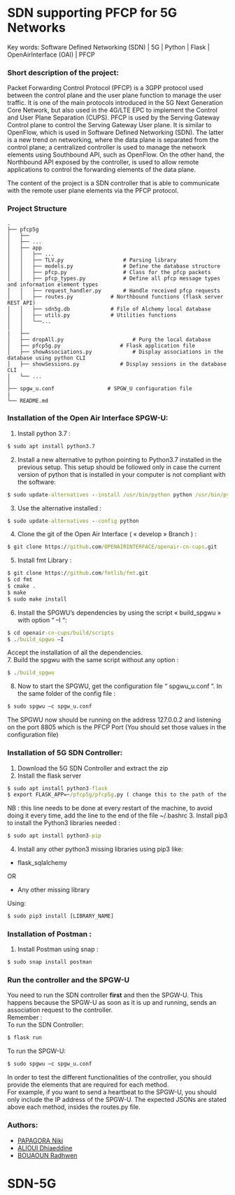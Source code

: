 # SDN supporting PFCP for 5G Networks

Key words: Software Defined Networking (SDN) | 5G | Python | Flask | OpenAirInterface (OAI) | PFCP 

### Short description of the project:
Packet Forwarding Control Protocol (PFCP) is a 3GPP protocol used between the control plane and the user plane function to manage the user traffic. It is one of the main protocols introduced in the 5G Next Generation Core Network, but also used in the 4G/LTE EPC to implement the Control and User Plane Separation (CUPS). PFCP is used by the Serving Gateway Control plane to control the Serving Gateway User plane. It is similar to OpenFlow, which is used in Software Defined Networking (SDN). The latter is a new trend on networking, where the data plane is separated from the control plane; a centralized controller is used to manage the network elements using Southbound API, such as OpenFlow. On the other hand, the Northbound API exposed by the controller, is used to allow remote applications to control the forwarding elements of the data plane.

The content of the project is a SDN controller that is able to communicate with the remote user plane elements via the PFCP protocol.

### Project Structure

    .
    ├── pfcp5g                   
    │   ├──                    
    │   ├── ...		            
    │   ├── app                 
    │   │   ├── ...
    │	│   ├── TLV.py                   # Parsing library
    │	│   ├── models.py                # Define the database structure
    │	│   ├── pfcp.py            	     # Class for the pfcp packets
    │	│   ├── pfcp_types.py            # Define all pfcp message types and information element types
    │	│   ├── request_handler.py 	     # Handle received pfcp requests  
    │	│   ├── routes.py 		     # Northbound functions (flask server REST API)
    │	│   ├── sdn5g.db   		     # File of Alchemy local database
    │	│   ├── utils.py   		     # Utilities functions
    │	│   └──...
    │	│	
    |   ├── 
    │   ├── dropAll.py              	    # Purg the local database 				 
    │   ├── pfcp5g.py 		       	    # Flask application file 
    │   ├── showAssociations.py             # Display associations in the database using python CLI
    │   ├── showSessions.py 		    # Display sessions in the database CLI
    │   └── ...
    │
    ├── spgw_u.conf 			    # SPGW_U configuration file
    |
    └── README.md


### Installation of the Open Air Interface SPGW-U:
1. Install python 3.7 :
```cmd
$ sudo apt install python3.7
```
2. Install a new alternative to python pointing to Python3.7 installed in the previous setup. This setup should be followed only in case the current version of python that is installed in your computer is not compliant with the software:
```cmd
$ sudo update-alternatives --install /usr/bin/python python /usr/bin/python3.7 1
```
3. Use the alternative installed :
```cmd
$ sudo update-alternatives --config python
```
4. Clone the git of the Open Air Interface ( « develop » Branch ) :
```cmd
$ git clone https://github.com/OPENAIRINTERFACE/openair-cn-cups.git
```
5. Install fmt Library :
```cmd
$ git clone https://github.com/fmtlib/fmt.git
$ cd fmt
$ cmake .
$ make
$ sudo make install
```

6. Install the SPGWU’s  dependencies by using the script « build_spgwu »  with option “ –I “:
```cmd
$ cd openair-cn-cups/build/scripts
$ ./build_spgwu –I
```
Accept the installation of all the dependencies.<br>
7. Build the spgwu with the same script without any option :
```cmd
$ ./build_spgwu
```
8. Now  to start the SPGWU, get the configuration file “ spgwu_u.conf ”. In the same folder of the config file :
```cmd
$ sudo spgwu –c spgw_u.conf
```
The SPGWU now should be running on the address 127.0.0.2 and listening on the port 8805 which is the PFCP Port (You should set those values in the configuration file)

### Installation of 5G SDN Controller:
1. Download the 5G SDN Controller and extract the zip
2. Install the flask server
```cmd
$ sudo apt install python3-flask
$ export FLASK_APP=~/pfcp5g/pfcp5g.py ( change this to the path of the file pfcp5g.py )
```
NB : this line needs to be done at every restart of the machine, to avoid doing it every time, add the line to the end of the file ~/.bashrc
3. Install pip3 to install the Python3 libraries needed :
```cmd
$ sudo apt install python3-pip
```
4. Install any other python3 missing libraries using pip3 like: <br>
- flask_sqlalchemy <br>

OR

- Any other missing library  <br>

Using:
```cmd
$ sudo pip3 install [LIBRARY_NAME]
```
### Installation of Postman :
1. Install Postman using snap :
```cmd
$ sudo snap install postman 
```

### Run the controller and the SPGW-U
You need to run the SDN controller **first** and then the SPGW-U. This happens because the SPGW-U as soon as it is up and running, sends an association request to the controller. <br>
Remember : <br>
	To run the SDN Controller:
  ```cmd
  $ flask run
  ```
To run the SPGW-U: 

  ```cmd
  $ sudo spgwu –c spgw_u.conf
   ```
In order to test the different functionalities of the controller, you should provide the elements that are required for each method.<br>
For example, if you want to send a heartbeat to the SPGW-U, you should only include the IP address of the SPGW-U. The expected JSONs are stated above each method, insides the routes.py file.


### Authors:
- [PAPAGORA Niki](https://www.linkedin.com/in/niki-papagora-467b5b184/)
- [ALIOUI Dhiaeddine](https://www.linkedin.com/in/dhiaeddine-alioui/)
- [BOUAOUN Radhwen](https://www.linkedin.com/in/radhwen-bouaoun/)

# SDN-5G
